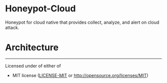 # Honeypot-Cloud 
Honeypot for cloud native that provides collect, analyze, and alert on cloud attack. 

# Architecture

---
Licensed under of either of

* MIT license ([LICENSE-MIT](LICENSE) or http://opensource.org/licenses/MIT)